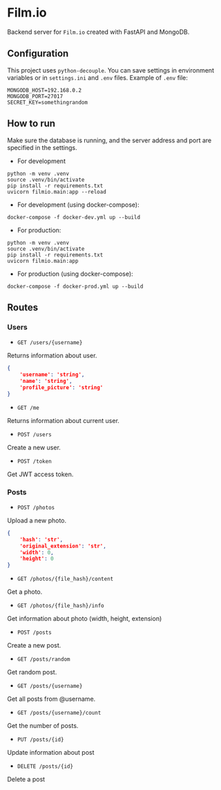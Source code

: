 # Film.io
Backend server for `Film.io` created with FastAPI and MongoDB.

## Configuration
This project uses `python-decouple`.
You can save settings in environment variables or in `settings.ini` and `.env` files.
Example of `.env` file:
```
MONGODB_HOST=192.168.0.2
MONGODB_PORT=27017
SECRET_KEY=somethingrandom
```

## How to run
Make sure the database is running,
and the server address and port are specified in the settings.

* For development
```
python -m venv .venv
source .venv/bin/activate
pip install -r requirements.txt
uvicorn filmio.main:app --reload
```

* For development (using docker-compose):
```
docker-compose -f docker-dev.yml up --build
```

* For production:
```
python -m venv .venv
source .venv/bin/activate
pip install -r requirements.txt
uvicorn filmio.main:app
```

* For production (using docker-compose):
```
docker-compose -f docker-prod.yml up --build
```

## Routes
### Users
* `GET /users/{username}`

Returns information about user.
```JSON
{
    'username': 'string',
    'name': 'string',
    'profile_picture': 'string'
}
```

* `GET /me`

Returns information about current user.

* `POST /users`

Create a new user.

* `POST /token`

Get JWT access token.

### Posts

* `POST /photos`

Upload a new photo.
```JSON
{
    'hash': 'str',
    'original_extension': 'str',
    'width': 0,
    'height': 0
}
```

* `GET /photos/{file_hash}/content`

Get a photo.

* `GET /photos/{file_hash}/info`

Get information about photo (width, height, extension)

* `POST /posts`

Create a new post.

* `GET /posts/random`

Get random post.

* `GET /posts/{username}`

Get all posts from @username.

* `GET /posts/{username}/count`

Get the number of posts.

* `PUT /posts/{id}`

Update information about post

* `DELETE /posts/{id}`

Delete a post
